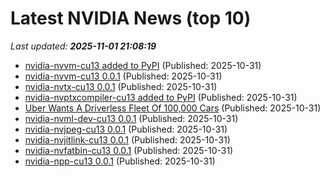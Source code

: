# Latest NVIDIA News (top 10)
_Last updated: **2025-11-01 21:08:19**_

- [nvidia-nvvm-cu13 added to PyPI](https://pypi.org/project/nvidia-nvvm-cu13/) (Published: 2025-10-31)
- [nvidia-nvvm-cu13 0.0.1](https://pypi.org/project/nvidia-nvvm-cu13/0.0.1/) (Published: 2025-10-31)
- [nvidia-nvtx-cu13 0.0.1](https://pypi.org/project/nvidia-nvtx-cu13/0.0.1/) (Published: 2025-10-31)
- [nvidia-nvptxcompiler-cu13 added to PyPI](https://pypi.org/project/nvidia-nvptxcompiler-cu13/) (Published: 2025-10-31)
- [Uber Wants A Driverless Fleet Of 100,000 Cars](https://www.forbes.com/sites/nicolekobie/2025/10/31/uber-wants-a-driverless-fleet-of-100000-cars/) (Published: 2025-10-31)
- [nvidia-nvml-dev-cu13 0.0.1](https://pypi.org/project/nvidia-nvml-dev-cu13/0.0.1/) (Published: 2025-10-31)
- [nvidia-nvjpeg-cu13 0.0.1](https://pypi.org/project/nvidia-nvjpeg-cu13/0.0.1/) (Published: 2025-10-31)
- [nvidia-nvjitlink-cu13 0.0.1](https://pypi.org/project/nvidia-nvjitlink-cu13/0.0.1/) (Published: 2025-10-31)
- [nvidia-nvfatbin-cu13 0.0.1](https://pypi.org/project/nvidia-nvfatbin-cu13/0.0.1/) (Published: 2025-10-31)
- [nvidia-npp-cu13 0.0.1](https://pypi.org/project/nvidia-npp-cu13/0.0.1/) (Published: 2025-10-31)
